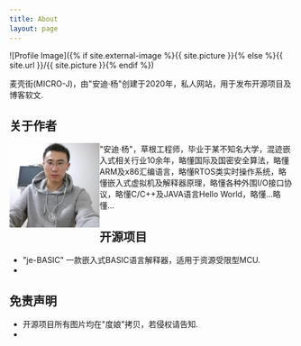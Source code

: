 ```yaml
---
title: About
layout: page
---
```

![Profile Image]({% if site.external-image %}{{ site.picture }}{% else %}{{ site.url }}/{{ site.picture }}{% endif %})

<p>麦壳街(MICRO-J)，由"安迪·杨"创建于2020年，私人网站，用于发布开源项目及博客软文.</p>

<h2>关于作者</h2>

<img src="assets/images/andy.jpg" width="160" height="150" align="left" />

<div></div>


<div style="text-align: left;">
	<p>"安迪·杨"，草根工程师，毕业于某不知名大学，混迹嵌入式相关行业10余年，略懂国际及国密安全算法，略懂ARM及x86汇编语言，略懂RTOS类实时操作系统，略懂嵌入式虚拟机及解释器原理，略懂各种外围I/O接口协议，略懂C/C++及JAVA语言Hello World，略懂...略懂...
    </p>
</div>

<h2>开源项目</h2>

<ul class="skill-list">
	<li>"je-BASIC" 一款嵌入式BASIC语言解释器，适用于资源受限型MCU.</li>
    <li></li>
</ul>


<h2>免责声明</h2>

<ul>
	<li>开源项目所有图片均在"度娘"拷贝，若侵权请告知.</li>
    <li></li>
</ul>

